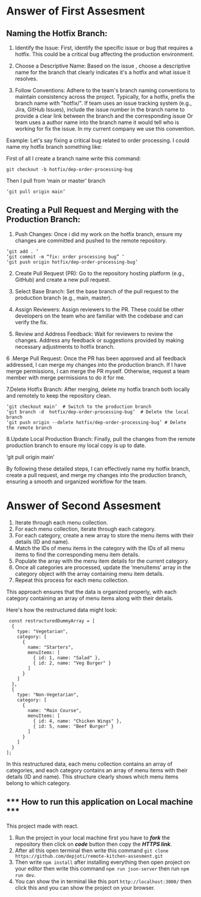 # **Answer of First Assesment**

## Naming the Hotfix Branch:

1. Identify the Issue: First, identify the specific issue or bug that requires a hotfix. This could be a critical bug affecting the production environment.

2. Choose a Descriptive Name: Based on the issue , choose a descriptive name for the branch that clearly indicates it's a hotfix and what issue it resolves.

3. Follow Conventions: Adhere to the team's branch naming conventions to maintain consistency across the project. Typically, for a hotfix, prefix the branch name with "hotfix/". If team uses an issue tracking system (e.g., Jira, GitHub Issues), include the issue number in the branch name to provide a clear link between the branch and the corresponding issue Or team uses a author name into the branch name it would tell who is working for fix the issue. In my current company we use this convention.

Example: Let's say  fixing a critical bug related to order processing. I could name my hotfix branch something like:

First of all I create a branch name write this command:

``` git checkout -b hotfix/dep-order-processing-bug ```

Then I pull from ‘main or master’ branch

``` ‘git pull origin main’ ```

## Creating a Pull Request and Merging with the Production Branch:

1. Push Changes: Once i did my work on the hotfix branch, ensure my changes are committed and pushed to the remote repository.
```
‘git add . ’
‘git commit -m “fix: order processing bug” ‘
‘git push origin hotfix/dep-order-processing-bug’
```

2. Create Pull Request (PR): Go to the repository hosting platform (e.g., GitHub) and create a new pull request.

3. Select Base Branch: Set the base branch of the pull request to the production branch (e.g., main, master).
4. Assign Reviewers: Assign reviewers to the PR. These could be other developers on the team who are familiar with the codebase and can verify the fix.
5. Review and Address Feedback: Wait for reviewers to review the changes. Address any feedback or suggestions provided by making necessary adjustments to  hotfix branch.

6 .Merge Pull Request: Once the PR has been approved and all feedback addressed, I can merge my changes into the production branch.
If I have merge permissions, I can merge the PR myself.
Otherwise, request a team member with merge permissions to do it for me.

7.Delete Hotfix Branch: After merging, delete my hotfix branch both locally and remotely to keep the repository clean.
```
‘git checkout main’  # Switch to the production branch
‘git branch -d  hotfix/dep-order-processing-bug’  # Delete the local branch
‘git push origin --delete hotfix/dep-order-processing-bug’ # Delete the remote branch
```
8.Update Local Production Branch: Finally, pull the changes from the remote production branch to ensure my local copy is up to date.

‘git pull origin main’

By following these detailed steps, I can effectively name my hotfix branch, create a pull request, and merge my changes into the production branch, ensuring a smooth and organized workflow for the team.

# **Answer of Second Assesment**

1. Iterate through each menu collection.
2. For each menu collection, iterate through each category.
3. For each category, create a new array to store the menu items with their details (ID and name).
4. Match the IDs of menu items in the category with the IDs of all menu items to find the corresponding menu item details.
5. Populate the array with the menu item details for the current category.
6. Once all categories are processed, update the ‘menuItems’ array in the category object with the array containing menu item details.
7. Repeat this process for each menu collection.

This approach ensures that the data is organized properly, with each category containing an array of menu items along with their details.

Here's how the restructured data might look:
```
 const restructuredDummyArray = [
  {
    type: "Vegetarian",
    category: [
      {
        name: "Starters",
        menuItems: [
          { id: 1, name: "Salad" },
          { id: 2, name: "Veg Burger" }
        ]
      }
    ]
  },
  {
    type: "Non-Vegetarian",
    category: [
      {
        name: "Main Course",
        menuItems: [
          { id: 4, name: "Chicken Wings" },
          { id: 5, name: "Beef Burger" }
        ]
      }
    ]
  }
];
```
In this restructured data, each menu collection contains an array of categories, and each category contains an array of menu items with their details (ID and name). This structure clearly shows which menu items belong to which category.


## *** How to run this application on Local machine ***
This project made with react.

1. Run the project in your local machine first you have to ***fork*** the repository then click on ***code*** button then copy the ***HTTPS link***.
2. After all this open terminal then write this command  ```git clone https://github.com/depjoti/remote-kitchen-assesment.git```
3. Then write ```npm install``` after installing everything then open project on your editor then write this command ```npm run json-server```  then run ```npm run dev```.
4. You can show the in terminal like this port ```http://localhost:3000/``` then click this and you can show the project on your browser.


